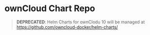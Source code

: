 # ownCloud Chart Repo

> **DEPRECATED**: Helm Charts for ownClodu 10 will be managed at https://github.com/owncloud-docker/helm-charts/
